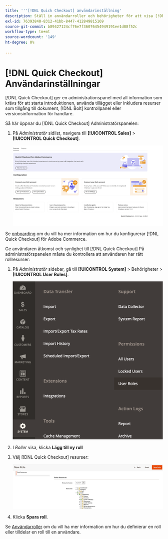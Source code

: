 ```yaml
---
title: '''[!DNL Quick Checkout] användarinställning'
description: Ställ in användarroller och behörigheter för att visa [!DNL Quick Checkout] Administratörspanelen.
exl-id: 76393840-8312-41bb-8447-412849815169
source-git-commit: b89427124cf76e7f36076454949191ee1d88f52c
workflow-type: tm+mt
source-wordcount: '149'
ht-degree: 0%

---
```


# [!DNL Quick Checkout] Användarinställningar

[!DNL Quick Checkout] ger en administrationspanel med all information som krävs för att starta introduktionen, använda tillägget eller inkludera resurser som tillgång till dokument, [!DNL Bolt] kontrollpanel eller versionsinformation för handlare.

Så här öppnar du [!DNL Quick Checkout] Administratörspanelen:

1. På _Administratör_ sidlist, navigera till **[!UICONTROL Sales]** > **[!UICONTROL Quick Checkout]**.

   ![Snabbutcheckning av meny](assets/overview-admin-panel.png)

Se [onboarding](../quick-checkout/onboarding.md) om du vill ha mer information om hur du konfigurerar [!DNL Quick Checkout] för Adobe Commerce.

Ge användaren åtkomst och synlighet till [!DNL Quick Checkout] På administratörspanelen måste du kontrollera att användaren har rätt rollresurser:

1. På _Administratör_ sidebar, gå till **[!UICONTROL System]** > Behörigheter > **[!UICONTROL User Roles]**.

   ![Användarroller](assets/user-roles-small.png)

1. I _Roller_ visa, klicka **Lägg till ny roll**
1. Välj [!DNL Quick Checkout] resurser:

   ![Snabb utcheckning av roller och behörigheter](assets/role-resource-quick-checkout.png)

1. Klicka **Spara roll**.

Se [Användarroller](https://docs.magento.com/user-guide/system/permissions-user-roles.html) om du vill ha mer information om hur du definierar en roll eller tilldelar en roll till en användare.
